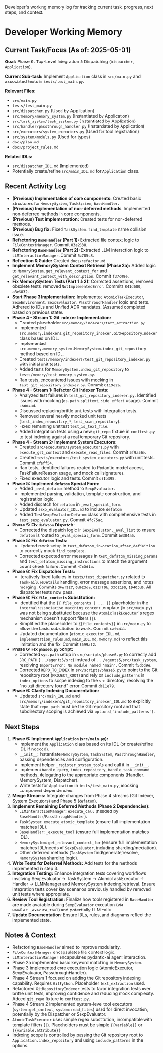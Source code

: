 <description>Developer's working memory log for tracking current task, progress, next steps, and context.</description>
# Developer Working Memory

## Current Task/Focus (As of: 2025-05-01)

**Goal:** Phase 6: Top-Level Integration & Dispatching (`Dispatcher`, `Application`).

**Current Sub-task:** Implement `Application` class in `src/main.py` and associated tests in `tests/test_main.py`.

**Relevant Files:**
- `src/main.py`
- `tests/test_main.py`
- `src/dispatcher.py` (Used by Application)
- `src/memory/memory_system.py` (Instantiated by Application)
- `src/task_system/task_system.py` (Instantiated by Application)
- `src/handler/passthrough_handler.py` (Instantiated by Application)
- `src/executors/system_executors.py` (Used for tool registration)
- `src/system/models.py` (Used for types)
- `docs/plan.md`
- `docs/project_rules.md`

**Related IDLs:**
- `src/dispatcher_IDL.md` (Implemented)
- Potentially create/refine `src/main_IDL.md` for `Application` class.

## Recent Activity Log

- **(Previous) Implementation of core components:** Created basic structures for `MemorySystem`, `TaskSystem`, `BaseHandler`.
- **(Previous) Implementation of non-deferred methods:** Implemented non-deferred methods in core components.
- **(Previous) Test implementation:** Created tests for non-deferred methods.
- **(Previous) Bug fix:** Fixed `TaskSystem.find_template` name collision issue.
- **Refactoring `BaseHandler` (Part 1):** Extracted file context logic to `FileContextManager`. Commit `03e2338`.
- **Refactoring `BaseHandler` (Part 2):** Extracted LLM interaction logic to `LLMInteractionManager`. Commit `5a785c8`.
- **Reflection & Guide:** Created `docs/refactor.md`.
- **Implement MemorySystem Context Retrieval (Phase 2a):** Added logic to `MemorySystem.get_relevant_context_for` and `get_relevant_context_with_description`. Commit `f37c09e`.
- **Fix MemorySystem Tests (Part 1 & 2):** Corrected assertions, removed obsolete tests, removed `NotImplementedError`. Commits `841d680`, `a3e5032`.
- **Start Phase 3 Implementation:** Implemented `AtomicTaskExecutor`, `SexpEnvironment`, `SexpEvaluator`, `PassthroughHandler` logic and tests. Adhered to IDLs and Unified ADR mandates. (Assumed completed based on previous state).
- **Phase 4 - Stream 1: Git Indexer Implementation:**
    - Created placeholder `src/memory/indexers/text_extraction.py`.
    - Implemented `src.memory.indexers.git_repository_indexer.GitRepositoryIndexer` class based on IDL.
    - Implemented `src.memory.memory_system.MemorySystem.index_git_repository` method based on IDL.
    - Created `tests/memory/indexers/test_git_repository_indexer.py` with initial unit tests.
    - Added tests for `MemorySystem.index_git_repository` to `tests/memory/test_memory_system.py`.
    - Ran tests, encountered issues with mocking in `test_git_repository_indexer.py`. Commit `8119e2a`.
- **Phase 4 - Stream 1: Refactor Git Indexer Tests:**
    - Analyzed test failures in `test_git_repository_indexer.py`. Identified issues with mocking (`os.path.splitext`, `side_effect` usage). Commit `c8604ad`.
    - Discussed replacing brittle unit tests with integration tests.
    - Removed several heavily mocked unit tests (`test_index_repository_*`, `test_scan_repository`).
    - Fixed remaining unit test `test_is_text_file`.
    - Added integration tests using a new `git_repo` fixture in `conftest.py` to test indexing against a real temporary Git repository.
- **Phase 4 - Stream 2: Implement System Executors:**
    - Created `src/executors/system_executors.py` with `execute_get_context` and `execute_read_files`. Commit `5f9a56e`.
    - Created `tests/executors/test_system_executors.py` with unit tests. Commit `cfeff54`.
    - Ran tests, identified failures related to Pydantic model access, TaskFailureReason usage, and mock call signatures.
    - Fixed executor logic and tests. Commit `d61b395`.
- **Phase 5: Implement `defatom` Special Form:**
    - Added `_eval_defatom` method to `SexpEvaluator`.
    - Implemented parsing, validation, template construction, and registration logic.
    - Added dispatch for `defatom` in `_eval_special_form`.
    - Updated `sexp_evaluator_IDL.md` to include `defatom`.
    - Added `TestSexpEvaluatorDefatom` class with comprehensive tests in `test_sexp_evaluator.py`. Commit `4fc75ac`.
- **Phase 5: Fix `defatom` Dispatch:**
    - Corrected the dispatch logic in `SexpEvaluator._eval_list` to ensure `defatom` is routed to `_eval_special_form`. Commit `bd304a5`.
- **Phase 5: Fix `defatom` Tests:**
    - Updated mock setup in `test_defatom_invocation_after_definition` to correctly mock `find_template`.
    - Corrected expected error messages in `test_defatom_missing_params` and `test_defatom_missing_instructions` to match the argument count check failure. Commit `47c3d1a`.
- **Phase 6: Fix Dispatcher Tests:**
    - Iteratively fixed failures in `tests/test_dispatcher.py` related to `TaskFailureDetails` handling, error message assertions, and notes merging. Commits `30ef927`, `8db23da`, `022ff9b`, `3362198`, `19403d9`. All dispatcher tests now pass.
- **Phase 6: Fix `file_contents` Substitution:**
    - Identified that the `{{ file_contents | ... }}` placeholder in the `internal:associative_matching_content` template (in `src/main.py`) was not being substituted because the `AtomicTaskExecutor`'s regex mechanism doesn't support filters (`|`).
    - Simplified the placeholder to `{{file_contents}}` in `src/main.py` to allow the basic substitution to work. Commit `ca0c431`.
    - Updated documentation (`atomic_executor_IDL.md`, `implementation_rules.md`, `main_IDL.md`, `memory.md`) to reflect this limitation and the fix. Commit `8699af2`.
- **Phase 6: Fix `phase6.py` Script:**
    - Corrected `sys.path` setup in `src/scripts/phase6.py` to correctly add `SRC_PATH` (`.../agents5/src`) instead of `.../agents5/src/task_system`, resolving `ImportError: No module named 'main'`. Commit `f5d5d9e`.
    - Corrected `REPO_TO_INDEX` in `src/scripts/phase6.py` to point to the Git repository root (`PROJECT_ROOT`) and rely on `include_patterns` in `index_options` to scope indexing to the `src` directory, resolving the "no .git directory found" error. Commit `dd11e79`.
- **Phase 6: Clarify Indexing Documentation:**
    - Updated `src/main_IDL.md` and `src/memory/indexers/git_repository_indexer_IDL.md` to explicitly state that `repo_path` must be the Git repository root and that subdirectory scoping is achieved via `options['include_patterns']`.

## Next Steps

1.  **Phase 6: Implement `Application` (`src/main.py`):**
    *   Implement the `Application` class based on its IDL (or create/refine IDL if needed).
    *   `__init__`: Instantiate `MemorySystem`, `TaskSystem`, `PassthroughHandler`, passing dependencies and configuration.
    *   Implement helper `_register_system_tools` and call it in `__init__`.
    *   Implement `handle_query`, `index_repository`, `handle_task_command` methods, delegating to the appropriate components (Handler, MemorySystem, Dispatcher).
    *   Write tests for `Application` in `tests/test_main.py`, mocking component dependencies.
2.  **Merge Streams:** Integrate changes from Phase 4 streams (Git Indexer, System Executors) and Phase 5 (`defatom`).
3.  **Implement Remaining Deferred Methods (Phase 2 Dependencies):**
    *   `LLMInteractionManager`: `execute_call` (needed by `BaseHandler`/`PassthroughHandler`).
    *   `TaskSystem`: `execute_atomic_template` (ensure full implementation matches IDL).
    *   `BaseHandler`: `_execute_tool` (ensure full implementation matches IDL).
    *   `MemorySystem`: `get_relevant_context_for` (ensure full implementation matches IDL/needs of `SexpEvaluator`, including sharding/mediation).
    *   Other deferred methods (`TaskSystem` find/generate/resolve, `MemorySystem` sharding logic).
4.  **Write Tests for Deferred Methods:** Add tests for the methods implemented in step 3.
5.  **Integration Testing:** Enhance integration tests covering workflows involving SexpEvaluator -> TaskSystem -> AtomicTaskExecutor -> Handler -> LLMManager and MemorySystem indexing/retrieval. Ensure integration tests cover key scenarios previously handled by removed unit tests where appropriate.
6.  **Review Tool Registration:** Finalize how tools registered in `BaseHandler` are made available during `SexpEvaluator` execution (via `Handler._execute_tool`) and potentially LLM calls.
7.  **Update Documentation:** Ensure IDLs, rules, and diagrams reflect the implemented state.

## Notes & Context

- Refactoring `BaseHandler` aimed to improve modularity.
- `FileContextManager` encapsulates file context logic.
- `LLMInteractionManager` encapsulates pydantic-ai agent interaction.
- Phase 2a implemented basic keyword matching in `MemorySystem`.
- Phase 3 implemented core execution logic (AtomicExecutor, SexpEvaluator, PassthroughHandler).
- Phase 4 Stream 1 focused on adding the Git repository indexing capability. Requires `GitPython`. Placeholder `text_extraction` used.
- Refactored `GitRepositoryIndexer` tests to favor integration tests over brittle unit tests, improving confidence and reducing mock complexity. Added `git_repo` fixture to `conftest.py`.
- Phase 4 Stream 2 implemented system-level tool executors (`system:get_context`, `system:read_files`) used for direct invocation, potentially by the Dispatcher or SexpEvaluator.
- `AtomicTaskExecutor` uses simple regex substitution, incompatible with template filters (`|`). Placeholders must be simple `{{variable}}` or `{{variable.attribute}}`.
- Indexing scope is controlled by passing the Git repository root to `Application.index_repository` and using `include_patterns` in the options.
